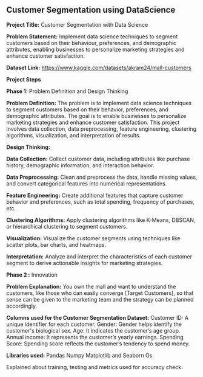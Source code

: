 ## Customer Segmentation using DataScience
**Project Title:** Customer Segmentation with Data Science

**Problem Statement:** Implement data science techniques to segment customers based on their behaviour, preferences, and demographic attributes, enabling businesses to personalize marketing strategies and enhance customer satisfaction.

**Dataset Link:** https://www.kaggle.com/datasets/akram24/mall-customers

**Project Steps**

**Phase 1:** Problem Definition and Design Thinking

**Problem Definition:** The problem is to implement data science techniques to segment customers based on their behavior, preferences, and demographic attributes. The goal is to enable businesses to personalize marketing strategies and enhance customer satisfaction. This project involves data collection, data preprocessing, feature engineering, clustering algorithms, visualization, and interpretation of results.

**Design Thinking:**

**Data Collection:** Collect customer data, including attributes like purchase history, demographic information, and interaction behavior.

**Data Preprocessing:** Clean and preprocess the data, handle missing values, and convert categorical features into numerical representations.

**Feature Engineering:** Create additional features that capture customer behavior and preferences, such as total spending, frequency of purchases, etc.

**Clustering Algorithms:** Apply clustering algorithms like K-Means, DBSCAN, or hierarchical clustering to segment customers.

**Visualization:** Visualize the customer segments using techniques like scatter plots, bar charts, and heatmaps.

**Interpretation:** Analyze and interpret the characteristics of each customer segment to derive actionable insights for marketing strategies.

**Phase 2 :** Innovation

**Problem Explanation:** You own the mall and want to understand the customers, like those who can easily converge [Target Customers], so that sense can be given to the marketing team and the strategy can be planned accordingly.

**Columns used for the Customer Segmentation Dataset:**
Customer ID:
 A unique identifier for each customer. 
Gender:
 Gender helps identify the customer's biological sex.
Age: 
It indicates the customer’s age group.
Annual income:
 It represents the customer’s yearly earnings.
Spending Score:
 Spending score reflects the customer’s tendency to spend money.

**Libraries used:**
Pandas
Numpy
Matplotlib and Seaborn
Os

Explained about training, testing and metrics used for accuracy check.




